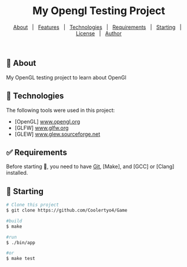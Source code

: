 
<h1 align="center"> My Opengl Testing Project</h1>



<p align="center">
  <a href="#dart-about">About</a> &#xa0; | &#xa0; 
  <a href="#sparkles-features">Features</a> &#xa0; | &#xa0;
  <a href="#rocket-technologies">Technologies</a> &#xa0; | &#xa0;
  <a href="#white_check_mark-requirements">Requirements</a> &#xa0; | &#xa0;
  <a href="#checkered_flag-starting">Starting</a> &#xa0; | &#xa0;
  <a href="#memo-license">License</a> &#xa0; | &#xa0;
  <a href="https://github.com/{Coolertyo4}" target="_blank">Author</a>
</p>

<br>

## :dart: About ##

My OpenGL testing project to learn about OpenGl

## :rocket: Technologies ##

The following tools were used in this project:

- [OpenGL] www.opengl.org
- [GLFW] www.glfw.org
- [GLEW] www.glew.sourceforge.net

## :white_check_mark: Requirements ##

Before starting :checkered_flag:, you need to have [Git](https://git-scm.com), [Make], and [GCC] or [Clang] installed.

## :checkered_flag: Starting ##

```bash
# Clone this project
$ git clone https://github.com/Coolertyo4/Game

#build
$ make

#run
$ ./bin/app

#or
$ make test

```



